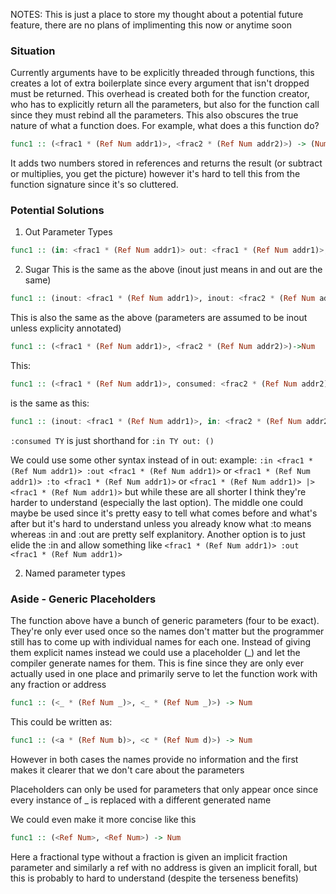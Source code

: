 NOTES: This is just a place to store my thought about a potential future feature, there are no plans of implimenting this now or anytime soon

### Situation

Currently arguments have to be explicitly threaded through functions, this creates a lot of extra boilerplate since every argument that isn't dropped must be returned. This overhead is created both for the function creator, who has to explicitly return all the parameters, but also for the function call since they must rebind all the parameters. This also obscures the true nature of what a function does. For example, what does a this function do?
```hs
func1 :: (<frac1 * (Ref Num addr1)>, <frac2 * (Ref Num addr2)>) -> (Num, (<frac1 * (Ref Num addr1)>, <frac2 * (Ref Num addr2)>))
```
It adds two numbers stored in references and returns the result (or subtract or multiplies, you get the picture) however it's hard to tell this from the function signature since it's so cluttered.

### Potential Solutions

1. Out Parameter Types
```hs
func1 :: (in: <frac1 * (Ref Num addr1)> out: <frac1 * (Ref Num addr1)>, in: <frac2 * (Ref Num addr2)> out: <frac2 * (Ref Num addr2)>)->Num
```

2. Sugar
This is the same as the above (inout just means in and out are the same)
```hs
func1 :: (inout: <frac1 * (Ref Num addr1)>, inout: <frac2 * (Ref Num addr2)>)->Num
```

This is also the same as the above (parameters are assumed to be inout unless explicity annotated)
```hs
func1 :: (<frac1 * (Ref Num addr1)>, <frac2 * (Ref Num addr2)>)->Num
```

This:
```hs
func1 :: (<frac1 * (Ref Num addr1)>, consumed: <frac2 * (Ref Num addr2)>)->Num
```
is the same as this:
```hs
func1 :: (inout: <frac1 * (Ref Num addr1)>, in: <frac2 * (Ref Num addr2)> out: ())->Num
```
```:consumed TY``` is just shorthand for ```:in TY out: ()```

We could use some other syntax instead of in out:
example:
```:in <frac1 * (Ref Num addr1)> :out <frac1 * (Ref Num addr1)>```
or
```<frac1 * (Ref Num addr1)> :to <frac1 * (Ref Num addr1)>```
or
```<frac1 * (Ref Num addr1)> |> <frac1 * (Ref Num addr1)>```
but while these are all shorter I think they're harder to understand (especially the last option). The middle one could maybe be used since it's pretty easy to tell what comes before and what's after but it's hard to understand unless you already know what :to means whereas :in and :out are pretty self explanitory. Another option is to just elide the :in and allow something like
```<frac1 * (Ref Num addr1)> :out <frac1 * (Ref Num addr1)>```

2. Named parameter types

### Aside - Generic Placeholders
The function above have a bunch of generic parameters (four to be exact). They're only ever used once so the names don't matter but the programmer still has to come up with individual names for each one. Instead of giving them explicit names instead we could use a placeholder (_) and let the compiler generate names for them. This is fine since they are only ever actually used in one place and primarily serve to let the function work with any fraction or address
```hs
func1 :: (<_ * (Ref Num _)>, <_ * (Ref Num _)>) -> Num
```

This could be written as:
```hs
func1 :: (<a * (Ref Num b)>, <c * (Ref Num d)>) -> Num
```
However in both cases the names provide no information and the first makes it clearer that we don't care about the parameters

Placeholders can only be used for parameters that only appear once since every instance of _ is replaced with a different generated name


We could even make it more concise like this
```hs
func1 :: (<Ref Num>, <Ref Num>) -> Num
```
Here a fractional type without a fraction is given an implicit fraction parameter and similarly a ref with no address is given an implicit forall, but this is probably to hard to understand (despite the terseness benefits)